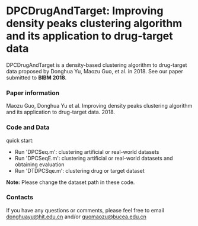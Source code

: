 # DPCDrugAndTarget: Improving density peaks clustering algorithm and its application to drug-target data
DPCDrugAndTarget is a density-based clustering algorithm to drug-target data proposed by Donghua Yu, Maozu Guo, et al. in 2018. See our paper submitted to **BIBM 2018**.

### Paper information
 Maozu Guo, Donghua Yu et al. Improving density peaks clustering algorithm and its application to drug-target data. 2018.

### Code and Data
quick start:
- Run 'DPCSeq.m': clustering artificial or real-world datasets
- Run 'DPCSeqE.m': clustering artificial or real-world datasets and obtaining evaluation
- Run 'DTDPCSqe.m': clustering drug or target dataset

**Note:** Please change the dataset path in these code.

### Contacts
If you have any questions or comments, please feel free to email donghuayu@hit.edu.cn and/or guomaozu@bucea.edu.cn
